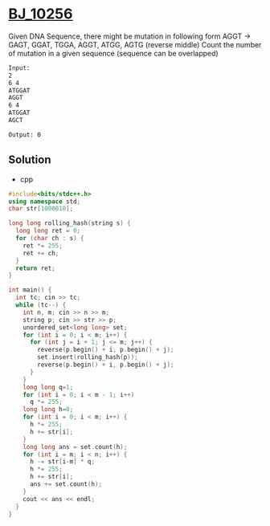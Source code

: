 # [BJ_10256](https://acmicpc.net/problem/10256)

Given DNA Sequence, there might be mutation in following form
  AGGT -> GAGT, GGAT, TGGA, AGGT, ATGG, AGTG (reverse middle)
Count the number of mutation in a given sequence (sequence can be overlapped)

```txt
Input:
2
6 4
ATGGAT
AGGT
6 4
ATGGAT
AGCT

Output: 0
```

## Solution

* cpp

```cpp
#include<bits/stdc++.h>
using namespace std;
char str[1000010];

long long rolling_hash(string s) {
  long long ret = 0;
  for (char ch : s) {
    ret *= 255;
    ret += ch;
  }
  return ret;
}

int main() {
  int tc; cin >> tc;
  while (tc--) {
    int n, m; cin >> n >> m;
    string p; cin >> str >> p;
    unordered_set<long long> set;
    for (int i = 0; i < m; i++) {
      for (int j = i + 1; j <= m; j++) {
        reverse(p.begin() + i, p.begin() + j);
        set.insert(rolling_hash(p));
        reverse(p.begin() + i, p.begin() + j);
      }
    }
    long long q=1;
    for (int i = 0; i < m - 1; i++)
      q *= 255;
    long long h=0;
    for (int i = 0; i < m; i++) {
      h *= 255;
      h += str[i];
    }
    long long ans = set.count(h);
    for (int i = m; i < n; i++) {
      h -= str[i-m] * q;
      h *= 255;
      h += str[i];
      ans += set.count(h);
    }
    cout << ans << endl;
  }
}
```
